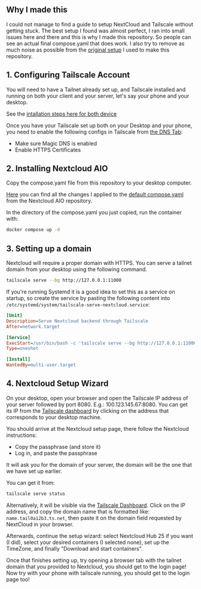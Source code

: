 ## Why I made this

I could not manage to find a guide to setup NextCloud and Tailscale without getting stuck. The best setup I found was almost perfect, I ran into small issues here and there and this is why I made this repository. So people can see an actual final compose.yaml that does work. I also try to remove as much noise as possible from the [original setup](https://github.com/nextcloud/all-in-one/discussions/6817) I used to make this repository.

## 1. Configuring Tailscale Account

You will need to have a Tailnet already set up, and Tailscale installed and running on both your client and your server, let's say your phone and your desktop.

See the [intallation steps here for both device](https://tailscale.com/download/linux/arch)

Once you have your Tailscale set up both on your Desktop and your phone, you need to enable the following configs in Tailscale from [the DNS Tab](https://login.tailscale.com/admin/dns):

- Make sure Magic DNS is enabled
- Enable HTTPS Certificates

## 2. Installing Nextcloud AIO

Copy the compose.yaml file from this repository to your desktop computer.

[Here](https://github.com/BenjaminLesne/nextcloud-tailscale-setup/pull/1#pullrequestreview-3298399391) you can find all the changes I applied to the [default compose.yaml](https://github.com/nextcloud/all-in-one/blob/main/compose.yaml) from the Nextcloud AIO repository.

In the directory of the compose.yaml you just copied, run the container with:

```bash
docker compose up -d
```

## 3. Setting up a domain

Nextcloud will require a proper domain with HTTPS. You can serve a tailnet domain from your desktop using the following command.

```bash
tailscale serve --bg http://127.0.0.1:11000
```

If you're running Systemd it is a good idea to set this as a service on startup, so create the service by pasting the following content into `/etc/systemd/system/tailscale-serve-nextcloud.service`:

```ini
[Unit]
Description=Serve Nextcloud backend through Tailscale
After=network.target

[Service]
ExecStart=/usr/bin/bash -c 'tailscale serve --bg http://127.0.0.1:11000'
Type=oneshot

[Install]
WantedBy=multi-user.target
```

## 4. Nextcloud Setup Wizard

On your desktop, open your browser and open the Tailscale IP address of your server followed by port 8080. E.g.: 100.123.145.67:8080. You can get its IP from the [Tailscale dashboard](https://login.tailscale.com/admin/machines) by clicking on the address that corresponds to your desktop machine.

You should arrive at the Nextcloud setup page, there follow the Nextcloud instructions:

- Copy the passphrase (and store it)
- Log in, and paste the passphrase

It will ask you for the domain of your server, the domain will be the one that we have set up earlier.

You can get it from:

```bash
tailscale serve status
```

Alternatively, it will be visible via the [Tailscale Dashboard](https://login.tailscale.com/admin/machines). Click on the IP address, and copy the domain name that is formatted like: `name.tail0a12b3.ts.net`, then paste it on the domain field requested by NextCloud in your browser.

Afterwards, continue the setup wizard: select Nextcloud Hub 25 if you want (I did), select your desired containers (I selected none), set up the TimeZone, and finally "Download and start containers".

Once that finishes setting up, try opening a browser tab with the tailnet domain that you provided to Nextcloud, you should get to the login page!
Now try with your phone with tailscale running, you should get to the login page too!
